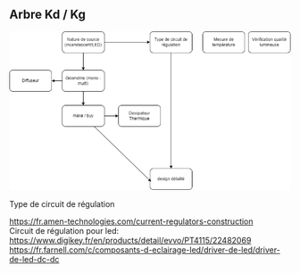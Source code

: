 
## Arbre Kd / Kg

![Arbre Kd Kg](illustrations/arbre_kd_kg.png)

Type de circuit de régulation

https://fr.amen-technologies.com/current-regulators-construction  
Circuit de régulation pour led:  
https://www.digikey.fr/en/products/detail/evvo/PT4115/22482069  
https://fr.farnell.com/c/composants-d-eclairage-led/driver-de-led/driver-de-led-dc-dc  

